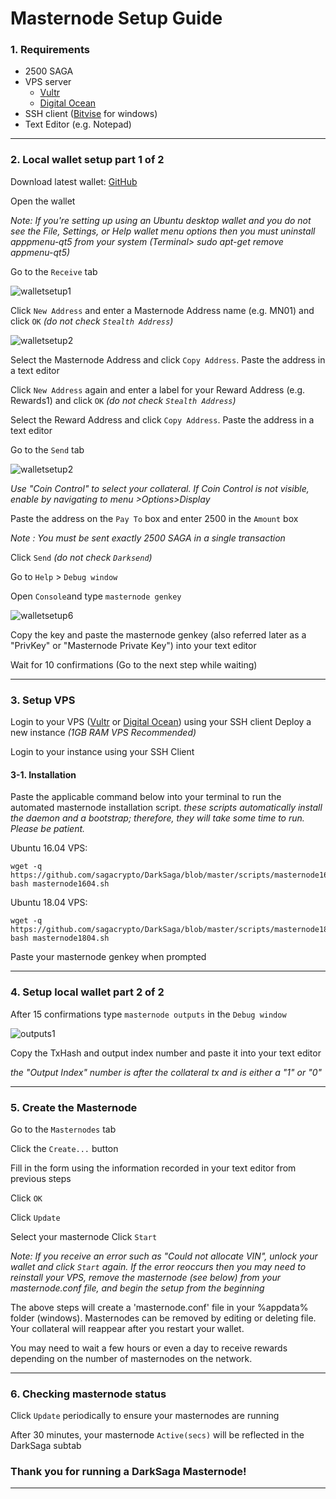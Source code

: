 # Masternode Setup Guide

### 1. Requirements
* 2500 SAGA  
* VPS server
	* [Vultr](https://www.vultr.com/?ref=7684542)
	* [Digital Ocean](https://m.do.co/c/917baa6de4c8)
* SSH client ([Bitvise](https://www.bitvise.com/) for windows)
* Text Editor (e.g. Notepad)
___
### 2. Local wallet setup part 1 of 2  
Download latest wallet: [GitHub](https://github.com/sagacrypto/DarkSaga/releases)  

Open the wallet
 
 *Note: If you're setting up using an Ubuntu desktop wallet and you do not see the File, Settings, or Help wallet menu options then you must uninstall apppmenu-qt5 from your system (Terminal> sudo apt-get remove appmenu-qt5)*

Go to the `Receive` tab 

![walletsetup1](https://raw.githubusercontent.com/sagacrypto/DarkSaga/master/Images/Receive.PNG	)

Click `New Address` and enter a Masternode Address name (e.g. MN01) and click `OK` *(do not check `Stealth Address`)*  

![walletsetup2](https://raw.githubusercontent.com/sagacrypto/DarkSaga/master/Images/New%20Address.png)

Select the Masternode Address and click `Copy Address`. Paste the address in a text editor  

Click `New Address` again and enter a label for your Reward Address (e.g. Rewards1) and click `OK` *(do not check `Stealth Address`)*  

Select the Reward Address and click `Copy Address`. Paste the address in a text editor

Go to the `Send` tab

![walletsetup2](https://raw.githubusercontent.com/sagacrypto/DarkSaga/master/Images/Send.png)

*Use "Coin Control" to select your collateral. If Coin Control is not visible, enable by navigating to menu >Options>Display* 

Paste the address on the `Pay To` box and enter 2500 in the `Amount` box  

*Note : You must be sent exactly 2500 SAGA in a single transaction*  
 
Click `Send` *(do not check `Darksend`)* 

Go to `Help` > `Debug window`  

Open `Console`and type `masternode genkey`

![walletsetup6](https://raw.githubusercontent.com/sagacrypto/DarkSaga/master/Images/genkey.PNG)

Copy the key and paste the masternode genkey (also referred later as a "PrivKey" or "Masternode Private Key") into your text editor  

Wait for 10 confirmations (Go to the next step while waiting)
___
### 3. Setup VPS   
Login to your VPS ([Vultr](https://www.vultr.com/?ref=7684542) or [Digital Ocean](https://m.do.co/c/917baa6de4c8)) using your SSH client
Deploy a new instance *(1GB RAM  VPS Recommended)*

Login to your instance using your SSH Client

#### 3-1. Installation  

Paste the applicable command below into your terminal to run the automated masternode installation script. 
*these scripts automatically install the daemon and a bootstrap; therefore, they will take some time to run. Please be patient.* 

Ubuntu 16.04 VPS:
```
wget -q https://github.com/sagacrypto/DarkSaga/blob/master/scripts/masternode1604.sh
bash masternode1604.sh
```  

Ubuntu 18.04 VPS:
```
wget -q https://github.com/sagacrypto/DarkSaga/blob/master/scripts/masternode1804.sh
bash masternode1804.sh
```  
Paste your masternode genkey when prompted
___
### 4. Setup local wallet part 2 of 2  
 
After 15 confirmations type `masternode outputs` in the `Debug window`

![outputs1](https://raw.githubusercontent.com/sagacrypto/DarkSaga/master/Images/genkey.PNG)  

Copy the TxHash and output index number and paste it into your text editor

*the "Output Index" number is after the collateral tx and is either a "1" or "0"*
___
### 5. Create the Masternode  
Go to the `Masternodes` tab

Click the `Create...` button

Fill in the form using the information recorded in your text editor from previous steps

Click `OK`  
 
Click `Update`  

Select your masternode
Click `Start`  

*Note: If you receive an error such as "Could not allocate VIN", unlock your wallet and click `Start` again.* 
*If the error reoccurs then you may need to reinstall your VPS, remove the masternode (see below) from your masternode.conf file, and begin the setup from the beginning*

The above steps will create a 'masternode.conf' file in your %appdata% folder (windows). 
Masternodes can be removed by editing or deleting file. Your collateral will reappear after you restart your wallet. 

You may need to wait a few hours or even a day to receive rewards depending on the number of masternodes on the network. 
___
### 6. Checking masternode status  
Click `Update` periodically to ensure your masternodes are running

After 30 minutes, your masternode `Active(secs)` will be reflected in the DarkSaga subtab

### Thank you for running a DarkSaga Masternode!
___
